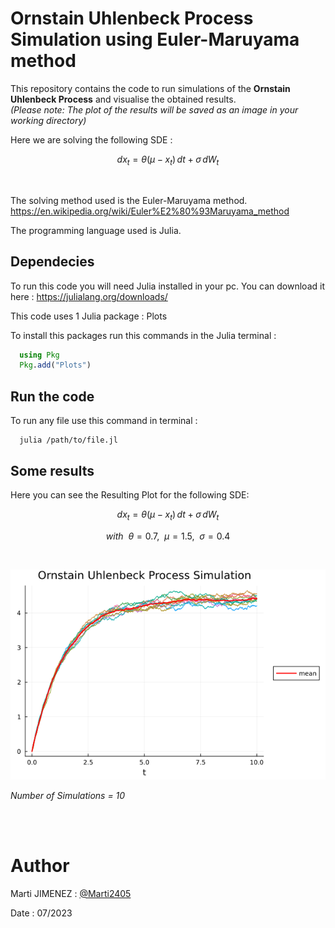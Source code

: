 
# Ornstain Uhlenbeck Process Simulation using Euler-Maruyama method

This repository contains the code to run simulations of the **Ornstain Uhlenbeck Process** and visualise the obtained results. <br>
*(Please note: The plot of the results will be saved as an image in your working directory)*

Here we are solving the following SDE : 
```math
dx_{t}=\theta (\mu -x_{t})\,dt+\sigma \,dW_{t}
```
<br>

The solving method used is the Euler-Maruyama method. https://en.wikipedia.org/wiki/Euler%E2%80%93Maruyama_method

The programming language used is Julia.



## Dependecies

To run this code you will need Julia installed in your pc. You can download it here : https://julialang.org/downloads/

This code uses 1 Julia package : Plots

To install this packages run this commands in the Julia terminal :

```Julia
  using Pkg
  Pkg.add("Plots")
```

## Run the code

To run any file use this command in terminal :

```Cmd
  julia /path/to/file.jl
```

## Some results

Here you can see the Resulting Plot for the following SDE:

```math
dx_{t}=\theta (\mu -x_{t})\,dt+\sigma \,dW_{t}
```
```math
with ~~ \theta = 0.7, ~~
\mu = 1.5, ~~
\sigma = 0.4
```
<br>

![Plot](./Ornstain-Uhlenbeck-Process_Plot.png) 
<br>

*Number of Simulations = 10*

<br>

<br>

# Author
Marti JIMENEZ : [@Marti2405](https://github.com/Marti2405)

Date : 07/2023
